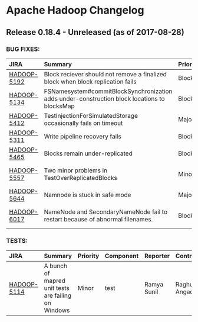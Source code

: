 
<!---
# Licensed to the Apache Software Foundation (ASF) under one
# or more contributor license agreements.  See the NOTICE file
# distributed with this work for additional information
# regarding copyright ownership.  The ASF licenses this file
# to you under the Apache License, Version 2.0 (the
# "License"); you may not use this file except in compliance
# with the License.  You may obtain a copy of the License at
#
#     http://www.apache.org/licenses/LICENSE-2.0
#
# Unless required by applicable law or agreed to in writing, software
# distributed under the License is distributed on an "AS IS" BASIS,
# WITHOUT WARRANTIES OR CONDITIONS OF ANY KIND, either express or implied.
# See the License for the specific language governing permissions and
# limitations under the License.
-->
# Apache Hadoop Changelog

## Release 0.18.4 - Unreleased (as of 2017-08-28)



### BUG FIXES:

| JIRA | Summary | Priority | Component | Reporter | Contributor |
|:---- |:---- | :--- |:---- |:---- |:---- |
| [HADOOP-5192](https://issues.apache.org/jira/browse/HADOOP-5192) | Block reciever should not remove a finalized block when block replication fails |  Blocker | . | Hairong Kuang | Hairong Kuang |
| [HADOOP-5134](https://issues.apache.org/jira/browse/HADOOP-5134) | FSNamesystem#commitBlockSynchronization adds under-construction block locations to blocksMap |  Blocker | . | Hairong Kuang | dhruba borthakur |
| [HADOOP-5412](https://issues.apache.org/jira/browse/HADOOP-5412) | TestInjectionForSimulatedStorage occasionally fails on timeout |  Major | . | Hairong Kuang | Hairong Kuang |
| [HADOOP-5311](https://issues.apache.org/jira/browse/HADOOP-5311) | Write pipeline recovery fails |  Blocker | . | Hairong Kuang | dhruba borthakur |
| [HADOOP-5465](https://issues.apache.org/jira/browse/HADOOP-5465) | Blocks remain under-replicated |  Blocker | . | Hairong Kuang | Hairong Kuang |
| [HADOOP-5557](https://issues.apache.org/jira/browse/HADOOP-5557) | Two minor problems in TestOverReplicatedBlocks |  Minor | test | Tsz Wo Nicholas Sze | Tsz Wo Nicholas Sze |
| [HADOOP-5644](https://issues.apache.org/jira/browse/HADOOP-5644) | Namnode is stuck in safe mode |  Major | . | Suresh Srinivas | Suresh Srinivas |
| [HADOOP-6017](https://issues.apache.org/jira/browse/HADOOP-6017) | NameNode and SecondaryNameNode fail to restart because of abnormal filenames. |  Blocker | . | Raghu Angadi | Tsz Wo Nicholas Sze |


### TESTS:

| JIRA | Summary | Priority | Component | Reporter | Contributor |
|:---- |:---- | :--- |:---- |:---- |:---- |
| [HADOOP-5114](https://issues.apache.org/jira/browse/HADOOP-5114) | A bunch of mapred unit tests are failing on Windows |  Minor | test | Ramya Sunil | Raghu Angadi |


